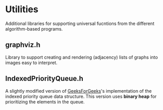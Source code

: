 # Utilities

Additional libraries for supporting universal fucntions from the different algorithm-based programs.

## graphviz.h
Library to support creating and rendering (adjacency) lists of graphs into images easy to interpret.

## IndexedPriorityQueue.h
A slightly modified version of [GeeksForGeeks](https://www.geeksforgeeks.org/indexed-priority-queue-with-implementation/)'s implementation of the indexed priority queue data structure. This version uses **binary heap** for prioritizing the elements in the queue.